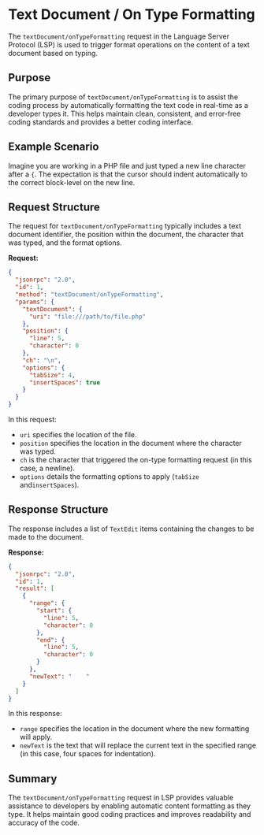 # Text Document / On Type Formatting

The `textDocument/onTypeFormatting` request in the Language Server Protocol (LSP) is used to trigger format operations on the content of a text document based on typing.

## Purpose

The primary purpose of `textDocument/onTypeFormatting` is to assist the coding process by automatically formatting the text code in real-time as a developer types it. This helps maintain clean, consistent, and error-free coding standards and provides a better coding interface.

## Example Scenario

Imagine you are working in a PHP file and just typed a new line character after a `{`. The expectation is that the cursor should indent automatically to the correct block-level on the new line.

## Request Structure

The request for `textDocument/onTypeFormatting` typically includes a text document identifier, the position within the document, the character that was typed, and the format options.

**Request:**

```json
{
  "jsonrpc": "2.0",
  "id": 1,
  "method": "textDocument/onTypeFormatting",
  "params": {
    "textDocument": {
      "uri": "file:///path/to/file.php"
    },
    "position": {
      "line": 5,
      "character": 0
    },
    "ch": "\n",
    "options": {
      "tabSize": 4,
      "insertSpaces": true
    }
  }
}
```

In this request:
- `uri` specifies the location of the file.
- `position` specifies the location in the document where the character was typed.
- `ch` is the character that triggered the on-type formatting request (in this case, a newline).
- `options` details the formatting options to apply (`tabSize` and`insertSpaces`).

## Response Structure

The response includes a list of `TextEdit` items containing the changes to be made to the document.

**Response:**

```json
{
  "jsonrpc": "2.0",
  "id": 1,
  "result": [
    {
      "range": {
        "start": {
          "line": 5,
          "character": 0
        },
        "end": {
          "line": 5,
          "character": 0
        }
      },
      "newText": "    "
    }
  ]
}
```

In this response:
- `range` specifies the location in the document where the new formatting will apply.
- `newText` is the text that will replace the current text in the specified range (in this case, four spaces for indentation).

## Summary

The `textDocument/onTypeFormatting` request in LSP provides valuable assistance to developers by enabling automatic content formatting as they type. It helps maintain good coding practices and improves readability and accuracy of the code.